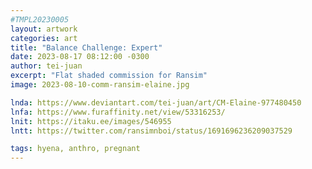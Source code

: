 ```yaml
---
#TMPL20230005
layout: artwork
categories: art
title: "Balance Challenge: Expert"
date: 2023-08-17 08:12:00 -0300
author: tei-juan
excerpt: "Flat shaded commission for Ransim"
image: 2023-08-10-comm-ransim-elaine.jpg

lnda: https://www.deviantart.com/tei-juan/art/CM-Elaine-977480450
lnfa: https://www.furaffinity.net/view/53316253/
lnit: https://itaku.ee/images/546955
lntt: https://twitter.com/ransimnboi/status/1691696236209037529

tags: hyena, anthro, pregnant
---
```

